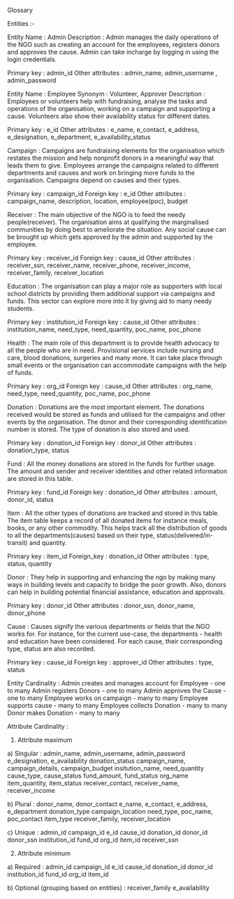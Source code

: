 Glossary

Entities :- 

Entity Name : Admin 
Description :
Admin manages the daily operations of the NGO such as creating an account for the employees,  registers donors and approves the cause. Admin can take incharge by logging in using the login credentials. 

Primary key :  admin_id
Other attributes : admin_name, admin_username , admin_password


Entity Name : Employee 
Synonym : Volunteer, Approver
Description :
Employees or volunteers help with fundraising, analyse the tasks and operations of the organisation, working on a campaign and supporting a cause. Volunteers also show their availability status for different dates.

Primary key : e_id
Other attributes : e_name, e_contact, e_address, e_designation, e_department, e_availability_status


Campaign :
Campaigns are fundraising elements for the organisation which restates the mission and help nonprofit donors in a meaningful way that leads them to give. Employees arrange the campaigns related to different departments and causes and work on bringing more funds to the organisation. Campaigns depend on causes and their types.

  Primary key : campaign_id
	Foreign key : e_id
	Other attributes : campaign_name, description, location, employee(poc), budget


Receiver  :
The main objective of the NGO is to feed the needy people(receiver). The organisation aims at qualifying the marginalised communities by doing best to ameliorate the situation. Any social cause can be brought up which gets approved by the admin and supported by the employee.

  Primary key : receiver_id
  Foreign key : cause_id
  Other attributes : receiver_ssn, receiver_name, receiver_phone, receiver_income, receiver_family, receiver_location


Education :
The organisation can play a major role as supporters with local school districts by providing them additional support via campaigns and funds. This sector can explore more into it by giving aid to many needy students. 

  Primary key : institution_id
  Foreign key : cause_id
  Other attributes : institution_name, need_type, need_quantity, poc_name, poc_phone


Health :
The main role of this department is to provide health advocacy to all the people who are in need. Provisional services include nursing and care, blood donations, surgeries and many more. It can take place through small events or the organisation can accommodate campaigns with the help of funds.

  Primary key : org_id
  Foreign key : cause_id
  Other attributes : org_name, need_type, need_quantity, poc_name, poc_phone


Donation :
Donations are the most important element. The donations received would be stored as funds and utilised for the campaigns and other events by the organisation. The donor and their corresponding identification number is stored. The type of donation is also stored and used. 

  Primary key : donation_id
  Foreign key : donor_id
  Other attributes : donation_type, status

Fund :
All the money donations are stored in the funds for further usage. The amount and sender and receiver identities and other related information are stored in this table. 

  Primary key : fund_id
  Foreign key  : donation_id
  Other attributes : amount, donor_id, status

Item :
All the other types of donations are tracked and stored in this table. The item table keeps a record of all donated items for instance meals, books, or any other commodity. This helps track all the distribution of goods to all the departments(causes) based on their type, status(delivered/in-transit) and quantity.

  Primary key : item_id
  Foreign_key : donation_id
  Other attributes : type, status, quantity

Donor :
They help in supporting and enhancing the ngo by making many ways in building levels and capacity to bridge the poor growth. Also, donors can help in building potential financial assistance, education and approvals.

  Primary key : donor_id
  Other attributes : donor_ssn,  donor_name, donor_phone

Cause :
Causes signify the various departments or fields that the NGO works for. For instance, for the current use-case, the departments - health and education have been considered. For each cause, their corresponding type, status are also recorded.

  Primary key : cause_id
  Foreign key : approver_id
  Other attributes : type, status
	
  
  
Entity Cardinality :
Admin creates and manages account for Employee - one to many 
Admin registers Donors - one to many
Admin approves the Cause - one to many
Employee works on campaign - many to many
Employee supports cause - many to many
Employee collects Donation - many to many
Donor makes Donation - many to many

Attribute Cardinality :

1. Attribute maximum

  a) Singular : 
      admin_name, admin_username, admin_password
      e_designation, e_availability
      donation_status
      campaign_name,  campaign_details, campaign_budget
      insitution_name, need_quantity
      cause_type, cause_status
      fund_amount, fund_status
      org_name
      item_quantity, item_status
      receiver_contact, receiver_name, receiver_income

  b) Plural :
      donor_name, donor_contact
      e_name, e_contact, e_address,  e_department
      donation_type
      campaign_location
      need_type, poc_name, poc_contact
      item_type
      receiver_family, receiver_location 

  c) Unique :
      admin_id
      campaign_id
      e_id
      cause_id
      donation_id
      donor_id
      donor_ssn
      institution_id
      fund_id
      org_id
      item_id
      receiver_ssn

2. Attribute minimum

  a) Required :
      admin_id
      campaign_id
      e_id
      cause_id
      donation_id
      donor_id
      institution_id
      fund_id
      org_id
      item_id

  b) Optional (grouping based on entities) :
      receiver_family
      e_availability





